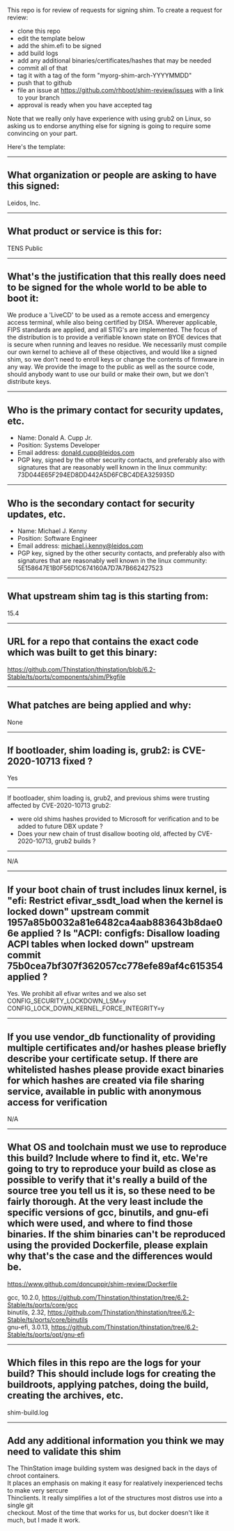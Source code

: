 This repo is for review of requests for signing shim.  To create a request for review:

- clone this repo
- edit the template below
- add the shim.efi to be signed
- add build logs
- add any additional binaries/certificates/hashes that may be needed
- commit all of that
- tag it with a tag of the form "myorg-shim-arch-YYYYMMDD"
- push that to github
- file an issue at https://github.com/rhboot/shim-review/issues with a link to your branch
- approval is ready when you have accepted tag

Note that we really only have experience with using grub2 on Linux, so asking
us to endorse anything else for signing is going to require some convincing on
your part.

Here's the template:

-------------------------------------------------------------------------------
What organization or people are asking to have this signed:
-------------------------------------------------------------------------------
Leidos, Inc.

-------------------------------------------------------------------------------
What product or service is this for:
-------------------------------------------------------------------------------
TENS Public

-------------------------------------------------------------------------------
What's the justification that this really does need to be signed for the whole world to be able to boot it:
-------------------------------------------------------------------------------
We produce a 'LiveCD' to be used as a remote access and emergency access terminal, while also being certified by DISA. Wherever applicable, FIPS standards are applied, and all STIG's are implemented. The focus of the distribution is to provide a verifiable known state on BYOE devices that is secure when running and leaves no residue. We necessarily must compile our own kernel to achieve all of these objectives, and would like a signed shim, so we don't need to enroll keys or change the contents of firmware in any way. We provide the image to the public as well as the source code, should anybody want to use our build or make their own, but we don't distribute keys.

-------------------------------------------------------------------------------
Who is the primary contact for security updates, etc.
-------------------------------------------------------------------------------
- Name: Donald A. Cupp Jr.
- Position: Systems Developer
- Email address: donald.cupp@leidos.com
- PGP key, signed by the other security contacts, and preferably also with signatures that are reasonably well known in the linux community:
73D044E65F294ED8DD442A5D6FCBC4DEA325935D
-------------------------------------------------------------------------------
Who is the secondary contact for security updates, etc.
-------------------------------------------------------------------------------
- Name: Michael J. Kenny
- Position: Software Engineer
- Email address: michael.j.kenny@leidos.com
- PGP key, signed by the other security contacts, and preferably also with signatures that are reasonably well known in the linux community:
5E158647E1B0F56D1C674160A7D7A7B662427523
-------------------------------------------------------------------------------
What upstream shim tag is this starting from:
-------------------------------------------------------------------------------
15.4

-------------------------------------------------------------------------------
URL for a repo that contains the exact code which was built to get this binary:
-------------------------------------------------------------------------------
https://github.com/Thinstation/thinstation/blob/6.2-Stable/ts/ports/components/shim/Pkgfile

-------------------------------------------------------------------------------
What patches are being applied and why:
-------------------------------------------------------------------------------
None

-------------------------------------------------------------------------------
If bootloader, shim loading is, grub2: is CVE-2020-10713 fixed ?
-------------------------------------------------------------------------------
Yes

-------------------------------------------------------------------------------
If bootloader, shim loading is, grub2, and previous shims were trusting affected
by CVE-2020-10713 grub2:
* were old shims hashes provided to Microsoft for verification
  and to be added to future DBX update ?
* Does your new chain of trust disallow booting old, affected by CVE-2020-10713,
  grub2 builds ?
-------------------------------------------------------------------------------
N/A

-------------------------------------------------------------------------------
If your boot chain of trust includes linux kernel, is
"efi: Restrict efivar_ssdt_load when the kernel is locked down"
upstream commit 1957a85b0032a81e6482ca4aab883643b8dae06e applied ?
Is "ACPI: configfs: Disallow loading ACPI tables when locked down"
upstream commit 75b0cea7bf307f362057cc778efe89af4c615354 applied ?
-------------------------------------------------------------------------------
Yes. We prohibit all efivar writes and we also set
CONFIG_SECURITY_LOCKDOWN_LSM=y
CONFIG_LOCK_DOWN_KERNEL_FORCE_INTEGRITY=y


-------------------------------------------------------------------------------
If you use vendor_db functionality of providing multiple certificates and/or
hashes please briefly describe your certificate setup. If there are whitelisted hashes
please provide exact binaries for which hashes are created via file sharing service,
available in public with anonymous access for verification
-------------------------------------------------------------------------------
N/A

-------------------------------------------------------------------------------
What OS and toolchain must we use to reproduce this build?  Include where to find it, etc.  We're going to try to reproduce your build as close as possible to verify that it's really a build of the source tree you tell us it is, so these need to be fairly thorough. At the very least include the specific versions of gcc, binutils, and gnu-efi which were used, and where to find those binaries.
If the shim binaries can't be reproduced using the provided Dockerfile, please explain why that's the case and the differences would be.
-------------------------------------------------------------------------------

https://www.github.com/doncuppjr/shim-review/Dockerfile

gcc, 10.2.0, https://github.com/Thinstation/thinstation/tree/6.2-Stable/ts/ports/core/gcc  
binutils, 2.32, https://github.com/Thinstation/thinstation/tree/6.2-Stable/ts/ports/core/binutils  
gnu-efi, 3.0.13, https://github.com/Thinstation/thinstation/tree/6.2-Stable/ts/ports/opt/gnu-efi  

-------------------------------------------------------------------------------
Which files in this repo are the logs for your build?   This should include logs for creating the buildroots, applying patches, doing the build, creating the archives, etc.
-------------------------------------------------------------------------------
shim-build.log

-------------------------------------------------------------------------------
Add any additional information you think we may need to validate this shim
-------------------------------------------------------------------------------
The ThinStation image building system was designed back in the days of chroot containers.  
It places an emphasis on making it easy for realatively inexperienced techs to make very sercure  
Thinclients. It really simplifies a lot of the structures most distros use into a single git  
checkout. Most of the time that works for us, but docker doesn't like it much, but I made it work.
